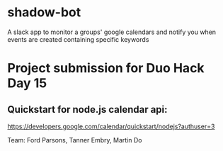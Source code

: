# shadow-bot
A slack app to monitor a groups' google calendars and notify you when events are created containing specific keywords

# Project submission for Duo Hack Day 15

## Quickstart for node.js calendar api: 
https://developers.google.com/calendar/quickstart/nodejs?authuser=3

Team: Ford Parsons, Tanner Embry, Martin Do
